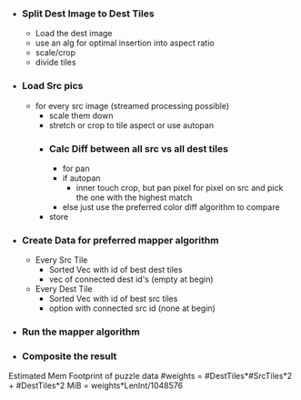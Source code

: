- ### Split Dest Image to Dest Tiles
    - Load the dest image
    - use an alg for optimal insertion into aspect ratio
    - scale/crop
    - divide tiles
- ### Load Src pics
    - for every src image (streamed processing possible)
        - scale them down
        - stretch or crop to tile aspect or use autopan
        - ### Calc Diff between all src vs all dest tiles
            - for pan
            - if autopan
                - inner touch crop, but pan pixel for pixel on src and pick the    one with the highest match
            - else just use the preferred color diff algorithm to compare
        - store
- ### Create Data for preferred mapper algorithm
    - Every Src Tile
        - Sorted Vec with id of best dest tiles
        - vec of connected dest id's (empty at begin)
    - Every Dest Tile
        - Sorted Vec with id of best src tiles
        - option with connected src id (none at begin)
- ### Run the mapper algorithm 
- ### Composite the result

Estimated Mem Footprint of puzzle data
#weights = #DestTiles*#SrcTiles*2 + #DestTiles\*2
MiB = weights\*LenInt/1048576
